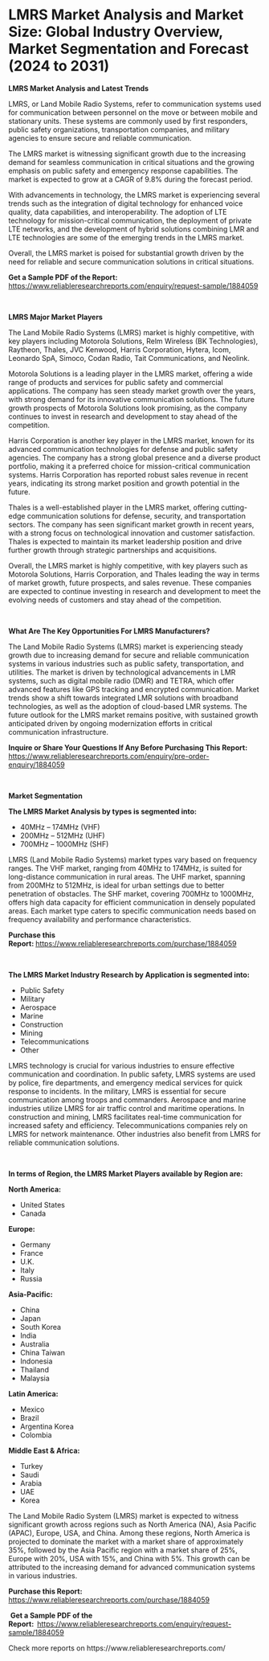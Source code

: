 <p><h1>LMRS Market Analysis and Market Size: Global Industry Overview, Market Segmentation and Forecast (2024 to 2031)</h1></p><p><strong>LMRS Market Analysis and Latest Trends</strong></p>
<p><p>LMRS, or Land Mobile Radio Systems, refer to communication systems used for communication between personnel on the move or between mobile and stationary units. These systems are commonly used by first responders, public safety organizations, transportation companies, and military agencies to ensure secure and reliable communication.</p><p>The LMRS market is witnessing significant growth due to the increasing demand for seamless communication in critical situations and the growing emphasis on public safety and emergency response capabilities. The market is expected to grow at a CAGR of 9.8% during the forecast period.</p><p>With advancements in technology, the LMRS market is experiencing several trends such as the integration of digital technology for enhanced voice quality, data capabilities, and interoperability. The adoption of LTE technology for mission-critical communication, the deployment of private LTE networks, and the development of hybrid solutions combining LMR and LTE technologies are some of the emerging trends in the LMRS market.</p><p>Overall, the LMRS market is poised for substantial growth driven by the need for reliable and secure communication solutions in critical situations.</p></p>
<p><strong>Get a Sample PDF of the Report:&nbsp;</strong> <a href="https://www.reliableresearchreports.com/enquiry/request-sample/1884059">https://www.reliableresearchreports.com/enquiry/request-sample/1884059</a></p>
<p>&nbsp;</p>
<p><strong>LMRS Major Market Players</strong></p>
<p><p>The Land Mobile Radio Systems (LMRS) market is highly competitive, with key players including Motorola Solutions, Relm Wireless (BK Technologies), Raytheon, Thales, JVC Kenwood, Harris Corporation, Hytera, Icom, Leonardo SpA, Simoco, Codan Radio, Tait Communications, and Neolink. </p><p>Motorola Solutions is a leading player in the LMRS market, offering a wide range of products and services for public safety and commercial applications. The company has seen steady market growth over the years, with strong demand for its innovative communication solutions. The future growth prospects of Motorola Solutions look promising, as the company continues to invest in research and development to stay ahead of the competition.</p><p>Harris Corporation is another key player in the LMRS market, known for its advanced communication technologies for defense and public safety agencies. The company has a strong global presence and a diverse product portfolio, making it a preferred choice for mission-critical communication systems. Harris Corporation has reported robust sales revenue in recent years, indicating its strong market position and growth potential in the future.</p><p>Thales is a well-established player in the LMRS market, offering cutting-edge communication solutions for defense, security, and transportation sectors. The company has seen significant market growth in recent years, with a strong focus on technological innovation and customer satisfaction. Thales is expected to maintain its market leadership position and drive further growth through strategic partnerships and acquisitions. </p><p>Overall, the LMRS market is highly competitive, with key players such as Motorola Solutions, Harris Corporation, and Thales leading the way in terms of market growth, future prospects, and sales revenue. These companies are expected to continue investing in research and development to meet the evolving needs of customers and stay ahead of the competition.</p></p>
<p>&nbsp;</p>
<p><strong>What Are The Key Opportunities For LMRS Manufacturers?</strong></p>
<p><p>The Land Mobile Radio Systems (LMRS) market is experiencing steady growth due to increasing demand for secure and reliable communication systems in various industries such as public safety, transportation, and utilities. The market is driven by technological advancements in LMR systems, such as digital mobile radio (DMR) and TETRA, which offer advanced features like GPS tracking and encrypted communication. Market trends show a shift towards integrated LMR solutions with broadband technologies, as well as the adoption of cloud-based LMR systems. The future outlook for the LMRS market remains positive, with sustained growth anticipated driven by ongoing modernization efforts in critical communication infrastructure.</p></p>
<p><strong>Inquire or Share Your Questions If Any Before Purchasing This Report:</strong> <a href="https://www.reliableresearchreports.com/enquiry/pre-order-enquiry/1884059">https://www.reliableresearchreports.com/enquiry/pre-order-enquiry/1884059</a></p>
<p>&nbsp;</p>
<p><strong>Market Segmentation</strong></p>
<p><strong>The LMRS Market Analysis by types is segmented into:</strong></p>
<p><ul><li>40MHz – 174MHz (VHF)</li><li>200MHz – 512MHz (UHF)</li><li>700MHz – 1000MHz (SHF)</li></ul></p>
<p><p>LMRS (Land Mobile Radio Systems) market types vary based on frequency ranges. The VHF market, ranging from 40MHz to 174MHz, is suited for long-distance communication in rural areas. The UHF market, spanning from 200MHz to 512MHz, is ideal for urban settings due to better penetration of obstacles. The SHF market, covering 700MHz to 1000MHz, offers high data capacity for efficient communication in densely populated areas. Each market type caters to specific communication needs based on frequency availability and performance characteristics.</p></p>
<p><strong>Purchase this Report:&nbsp;</strong><a href="https://www.reliableresearchreports.com/purchase/1884059">https://www.reliableresearchreports.com/purchase/1884059</a></p>
<p>&nbsp;</p>
<p><strong>The LMRS Market Industry Research by Application is segmented into:</strong></p>
<p><ul><li>Public Safety</li><li>Military</li><li>Aerospace</li><li>Marine</li><li>Construction</li><li>Mining</li><li>Telecommunications</li><li>Other</li></ul></p>
<p><p>LMRS technology is crucial for various industries to ensure effective communication and coordination. In public safety, LMRS systems are used by police, fire departments, and emergency medical services for quick response to incidents. In the military, LMRS is essential for secure communication among troops and commanders. Aerospace and marine industries utilize LMRS for air traffic control and maritime operations. In construction and mining, LMRS facilitates real-time communication for increased safety and efficiency. Telecommunications companies rely on LMRS for network maintenance. Other industries also benefit from LMRS for reliable communication solutions.</p></p>
<p>&nbsp;</p>
<p><strong>In terms of Region, the LMRS Market Players available by Region are:</strong></p>
<p>
    <p> <strong> North America: </strong>
        <ul>
            <li>United States</li>
            <li>Canada</li>
        </ul>
        </p> 
    <p> <strong> Europe: </strong>
        <ul>
            <li>Germany</li>
            <li>France</li>
            <li>U.K.</li>
            <li>Italy</li>
            <li>Russia</li>
        </ul>
        </p> 
    <p> <strong> Asia-Pacific: </strong>
        <ul>
            <li>China</li>
            <li>Japan</li>
            <li>South Korea</li>
            <li>India</li>
            <li>Australia</li>
            <li>China Taiwan</li>
            <li>Indonesia</li>
            <li>Thailand</li>
            <li>Malaysia</li>
        </ul>
        </p> 
    <p> <strong> Latin America: </strong>
        <ul>
            <li>Mexico</li>
            <li>Brazil</li>
            <li>Argentina Korea</li>
            <li>Colombia</li>
        </ul>
        </p> 
    <p> <strong> Middle East & Africa: </strong>
        <ul>
            <li>Turkey</li>
            <li>Saudi</li>
            <li>Arabia</li>
            <li>UAE</li>
            <li>Korea</li>
        </ul>
    </p>
    </p>
<p><p>The Land Mobile Radio System (LMRS) market is expected to witness significant growth across regions such as North America (NA), Asia Pacific (APAC), Europe, USA, and China. Among these regions, North America is projected to dominate the market with a market share of approximately 35%, followed by the Asia Pacific region with a market share of 25%, Europe with 20%, USA with 15%, and China with 5%. This growth can be attributed to the increasing demand for advanced communication systems in various industries.</p></p>
<p><strong>Purchase this Report: </strong><a href="https://www.reliableresearchreports.com/purchase/1884059">https://www.reliableresearchreports.com/purchase/1884059</a></p>
<p>&nbsp;<strong>Get a Sample PDF of the Report:&nbsp;&nbsp;</strong><a href="https://www.reliableresearchreports.com/enquiry/request-sample/1884059">https://www.reliableresearchreports.com/enquiry/request-sample/1884059</a></p>
<p><strong></strong></p>
<p>Check more reports on https://www.reliableresearchreports.com/</p>